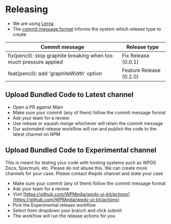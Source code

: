 # Releasing

- We are using [Lerna](https://github.com/lerna/lerna)
- The [commit message format](https://semantic-release.gitbook.io/semantic-release/#commit-message-format) informs the system which release type to create

| Commit message                                                     | Release type            |
| ------------------------------------------------------------------ | ----------------------- |
| fix(pencil): stop graphite breaking when too much pressure applied | Fix Release (0.0.1)     |
| feat(pencil): add 'graphiteWidth' option                           | Feature Release (0.2.0) |

## Upload Bundled Code to Latest channel

- Open a PR against Main
- Make sure your commit (any of them) follow the commit message format
- Ask your team for a review
- Use rebase or squash merge whichever will retain the commit message
- Our automated release workflow will run and publish the code to the latest channel on NPM

## Upload Bundled Code to Experimental channel

This is meant for testing your code with hosting systems such as WPDS Docs, Spectrum, etc. Please do not abuse this. We can create more channels for your case. Please contact #wpds channel and state your case

- Make sure your commit (any of them) follow the commit message format
- Ask your team for a review
- Visit [https://github.com/WPMedia/wpds-ui-kit/actions](https://github.com/WPMedia/wpds-ui-kit/actions)
- Pick the Experimental release workflow
- Select from dropdown your branch and click submit
- The workflow will run the release actions for you
